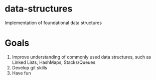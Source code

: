 # data-structures
Implementation of foundational data structures

# Goals
  1) Improve understanding of commonly used data structures, such as Linked Lists, HashMaps, Stacks/Queues
  2) Develop git skills
  3) Have fun
